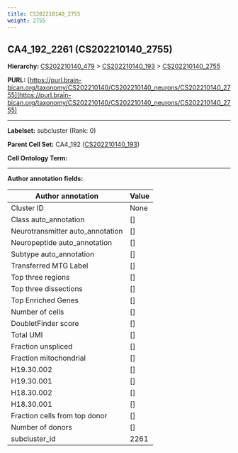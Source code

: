 ```yaml
---
title: CS202210140_2755
weight: 2755
---
```

## CA4_192_2261 (CS202210140_2755)
<b>Hierarchy: </b>
[CS202210140_479](../CS202210140_479) >
[CS202210140_193](../CS202210140_193) >
[CS202210140_2755](../CS202210140_2755)

**PURL:** [https://purl.brain-bican.org/taxonomy/CS202210140/CS202210140_neurons/CS202210140_2755](https://purl.brain-bican.org/taxonomy/CS202210140/CS202210140_neurons/CS202210140_2755)

---


**Labelset:** subcluster (Rank: 0)

**Parent Cell Set:** CA4_192 ([CS202210140_193](../CS202210140_193))



**Cell Ontology Term:** 

[MARKER GENES.]: #


---

[TRANSFERRED ANNOTATIONS.]: #


[AUTHOR ANNOTATION FIELDS.]: #


**Author annotation fields:**

| Author annotation | Value |
|-------------------|-------|
|Cluster ID|None|
|Class auto_annotation|[]|
|Neurotransmitter auto_annotation|[]|
|Neuropeptide auto_annotation|[]|
|Subtype auto_annotation|[]|
|Transferred MTG Label|[]|
|Top three regions|[]|
|Top three dissections|[]|
|Top Enriched Genes|[]|
|Number of cells|[]|
|DoubletFinder score|[]|
|Total UMI|[]|
|Fraction unspliced|[]|
|Fraction mitochondrial|[]|
|H19.30.002|[]|
|H19.30.001|[]|
|H18.30.002|[]|
|H18.30.001|[]|
|Fraction cells from top donor|[]|
|Number of donors|[]|
|subcluster_id|2261|
